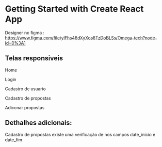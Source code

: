 # Getting Started with Create React App

Designer no figma : https://www.figma.com/file/yIFhs48dXyXos8TzDoBLSs/Omega-tech?node-id=0%3A1

## Telas responsiveis

Home

Login 

Cadastro de usuario

Cadastro de propostas

Adiconar propostas



## Dethalhes adicionais:

Cadastro de propostas 
  existe uma verificação de nos campos date_inicio e date_fim


